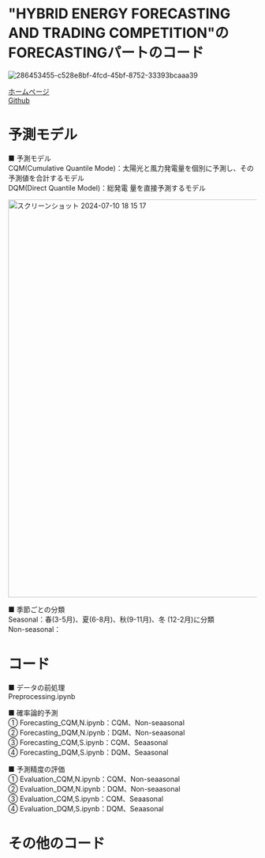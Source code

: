 # "HYBRID ENERGY FORECASTING AND TRADING COMPETITION"のFORECASTINGパートのコード  
![286453455-c528e8bf-4fcd-45bf-8752-33393bcaaa39](https://github.com/naruchoo/EV_Wind_Forecasting/assets/130206918/41a3c5b0-22ae-4097-84fb-9c6f583c605d)



[ホームページ](https://ieee-dataport.org/competitions/hybrid-energy-forecasting-and-trading-competition#files)  
[Github](https://github.com/jbrowell/HEFTcom24)  

# 予測モデル  
■ 予測モデル  
CQM(Cumulative Quantile Mode)：太陽光と風力発電量を個別に予測し、その予測値を合計するモデル    
DQM(Direct Quantile Model)：総発電 量を直接予測するモデル   

<img width="805" alt="スクリーンショット 2024-07-10 18 15 17" src="https://github.com/naruchoo/EV_Wind_Forecasting/assets/130206918/a51ae0ca-38b1-4eb5-a0b0-ca0d02f044bd">



■ 季節ごとの分類  
Seasonal：春(3-5月)、夏(6-8月)、秋(9-11月)、冬 (12-2月)に分類  
Non-seasonal：  

# コード  
■ データの前処理  
Preprocessing.ipynb  

■ 確率論的予測  
① Forecasting_CQM,N.ipynb：CQM、Non-seaasonal  
② Forecasting_DQM,N.ipynb：DQM、Non-seaasonal  
③ Forecasting_CQM,S.ipynb：CQM、Seaasonal  
④ Forecasting_DQM,S.ipynb：DQM、Seaasonal  

■ 予測精度の評価  
① Evaluation_CQM,N.ipynb：CQM、Non-seaasonal  
② Evaluation_DQM,N.ipynb：DQM、Non-seaasonal  
③ Evaluation_CQM,S.ipynb：CQM、Seaasonal  
④ Evaluation_DQM,S.ipynb：DQM、Seaasonal  


# その他のコード  
